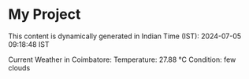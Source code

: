 # My Project

This content is dynamically generated in Indian Time (IST): 2024-07-05 09:18:48 IST


Current Weather in Coimbatore:
Temperature: 27.88 °C
Condition: few clouds
